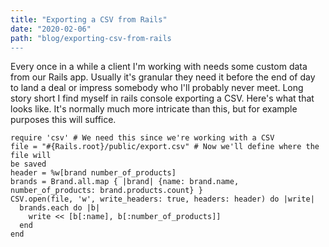 ```yaml
---
title: "Exporting a CSV from Rails"
date: "2020-02-06"
path: "blog/exporting-csv-from-rails
---
```


Every once in a while a client I'm working with needs some custom data from our
Rails app. Usually it's granular they need it before the end of day to land a
deal or impress somebody who I'll probably never meet. Long story short I find
myself in rails console exporting a CSV. Here's what that looks like. It's
normally much more intricate than this, but for example purposes this will
suffice.

```
require 'csv' # We need this since we're working with a CSV
file = "#{Rails.root}/public/export.csv" # Now we'll define where the file will
be saved
header = %w[brand number_of_products]
brands = Brand.all.map { |brand| {name: brand.name, number_of_products: brand.products.count} }
CSV.open(file, 'w', write_headers: true, headers: header) do |write|
  brands.each do |b|
    write << [b[:name], b[:number_of_products]]
  end
end
```
